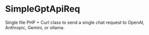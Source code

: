 # SimpleGptApiReq
Single file PHP + Curl class to send a single chat request to OpenAI, Anthropic, Gemini, or ollama.
